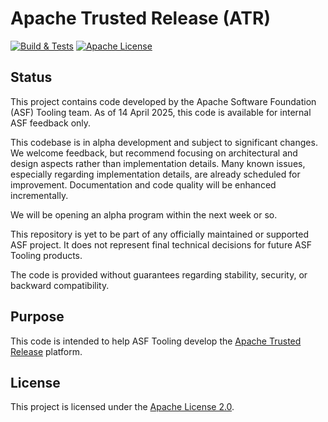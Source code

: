 # Apache Trusted Release (ATR)

<a href="https://github.com/apache/tooling-trusted-release/actions/workflows/build.yml?query=branch%3Amain"><img alt="Build & Tests" src="https://github.com/apache/tooling-trusted-release/actions/workflows/build.yml/badge.svg?branch=main" /></a>
<a href="https://github.com/apache/tooling-trusted-release/blob/main/LICENSE"><img alt="Apache License" src="https://img.shields.io/github/license/apache/tooling-trusted-release" /></a>

## Status

This project contains code developed by the Apache Software Foundation (ASF) Tooling team. As of 14 April 2025, this code is available for internal ASF feedback only.

This codebase is in alpha development and subject to significant changes. We welcome feedback, but recommend focusing on architectural and design aspects rather than implementation details. Many known issues, especially regarding implementation details, are already scheduled for improvement. Documentation and code quality will be enhanced incrementally.

We will be opening an alpha program within the next week or so.

This repository is yet to be part of any officially maintained or supported ASF project. It does not represent final technical decisions for future ASF Tooling products.

The code is provided without guarantees regarding stability, security, or backward compatibility.

## Purpose

This code is intended to help ASF Tooling develop the [Apache Trusted Release](https://github.com/apache/tooling-docs/blob/main/apache-trusted-release/requirements.md) platform.

## License

This project is licensed under the [Apache License 2.0](LICENSE).
